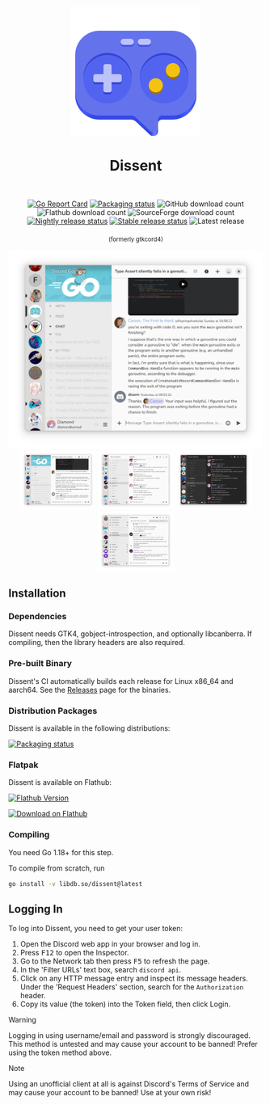 <div align="center">

![Dissent logo](./internal/icons/hicolor/scalable/apps/so.libdb.Dissent.svg)

<h1>Dissent</h1>

<br>

[![Go Report Card](https://goreportcard.com/badge/github.com/diamondburned/dissent)](https://goreportcard.com/report/github.com/diamondburned/dissent)
[![Packaging status](https://img.shields.io/repology/repositories/dissent?label=in%20repositories)](https://repology.org/project/dissent/versions)
![GitHub download count](https://img.shields.io/github/downloads/diamondburned/dissent/total?label=GitHub%20Downloads&logo=github)
![Flathub download count](https://img.shields.io/flathub/downloads/so.libdb.dissent?logo=flatpak&logoColor=orange&label=Flatpak%20Installs&color=orange)
![SourceForge download count](https://img.shields.io/sourceforge/dt/gtkcord4.mirror?label=SourceForge%20Downloads&logo=sourceforge&color=orange)
[![Nightly release status](https://img.shields.io/github/deployments/diamondburned/dissent/Nightly%20release?logo=github&label=Nightly%20Build)](https://github.com/diamondburned/dissent/deployments/Nightly%20release)
[![Stable release status](https://img.shields.io/github/deployments/diamondburned/dissent/Stable%20release?logo=github&label=Stable%20Build)](https://github.com/diamondburned/dissent/deployments/Stable%20release)
![Latest release](https://img.shields.io/github/v/tag/diamondburned/dissent?filter=!nightly&label=Latest%20Release&color=blue)

<p><sub>(formerly gtkcord4)</sub></p>

<img src="./.github/screenshots/03.png" alt="Screenshot 3" width="800">

<div>
  <a href="./.github/screenshots/03.png"><img src="./.github/screenshots/03.png" alt="Screenshot 3" width="150"></a>
  <a href="./.github/screenshots/01.png"><img src="./.github/screenshots/01.png" alt="Screenshot 1" width="150"></a>
  <a href="./.github/screenshots/02.png"><img src="./.github/screenshots/02.png" alt="Screenshot 2" width="150"></a>
  <a href="./.github/screenshots/04.png"><img src="./.github/screenshots/04.png" alt="Screenshot 4" width="150"></a>
</div>

</div>

## Installation

### Dependencies

Dissent needs GTK4, gobject-introspection, and optionally libcanberra. If compiling, then the library
headers are also required.

### Pre-built Binary

Dissent's CI automatically builds each release for Linux x86_64 and aarch64.
See the [Releases](https://github.com/diamondburned/dissent/releases) page for
the binaries.

### Distribution Packages

Dissent is available in the following distributions:

<a href="https://repology.org/project/dissent/versions">
    <img src="https://repology.org/badge/vertical-allrepos/dissent.svg" alt="Packaging status">
</a>

### Flatpak

Dissent is available on Flathub:

[![Flathub Version](https://img.shields.io/flathub/v/so.libdb.dissent?logo=flatpak&logoColor=orange&label=Flathub)](https://flathub.org/apps/details/so.libdb.dissent)

<a href="https://flathub.org/apps/details/so.libdb.dissent">
    <img src="https://flathub.org/assets/badges/flathub-badge-en.svg" alt="Download on Flathub" width="180">
</a>

### Compiling

You need Go 1.18+ for this step.

To compile from scratch, run

```sh
go install -v libdb.so/dissent@latest
```

## Logging In

To log into Dissent, you need to get your user token:

1. Open the Discord web app in your browser and log in.
2. Press <kbd>F12</kbd> to open the Inspector.
3. Go to the Network tab then press <kbd>F5</kbd> to refresh the page.
4. In the 'Filter URLs' text box, search `discord api`.
5. Click on any HTTP message entry and inspect its message headers. Under
   the 'Request Headers' section, search for the `Authorization` header.
6. Copy its value (the token) into the Token field, then click Login.

> [!WARNING]
> Logging in using username/email and password is strongly discouraged. This
> method is untested and may cause your account to be banned! Prefer using the
> token method above.

> [!NOTE]
> Using an unofficial client at all is against Discord's Terms of Service and
> may cause your account to be banned! Use at your own risk!

